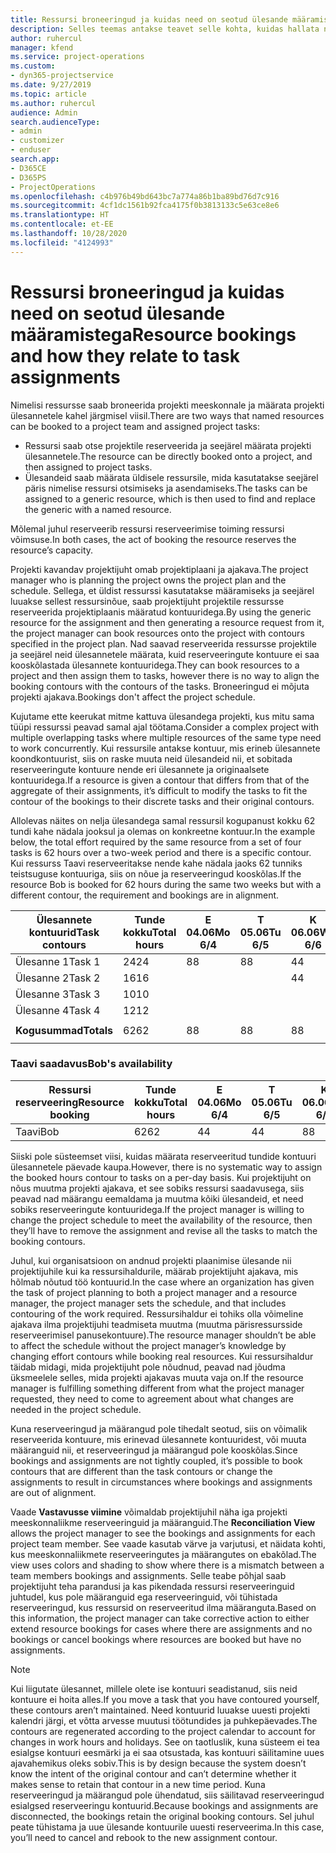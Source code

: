 ```yaml
---
title: Ressursi broneeringud ja kuidas need on seotud ülesande määramistega
description: Selles teemas antakse teavet selle kohta, kuidas hallata nimega ressursse, ressursside broneerimist ja ülesande määramist ning seda, kuidas need üksteisega seotud on.
author: ruhercul
manager: kfend
ms.service: project-operations
ms.custom:
- dyn365-projectservice
ms.date: 9/27/2019
ms.topic: article
ms.author: ruhercul
audience: Admin
search.audienceType:
- admin
- customizer
- enduser
search.app:
- D365CE
- D365PS
- ProjectOperations
ms.openlocfilehash: c4b976b49bd643bc7a774a86b1ba89bd76d7c916
ms.sourcegitcommit: 4cf1dc1561b92fca4175f0b3813133c5e63ce8e6
ms.translationtype: HT
ms.contentlocale: et-EE
ms.lasthandoff: 10/28/2020
ms.locfileid: "4124993"
---
```

# <a name="resource-bookings-and-how-they-relate-to-task-assignments"></a><span data-ttu-id="52599-103">Ressursi broneeringud ja kuidas need on seotud ülesande määramistega</span><span class="sxs-lookup"><span data-stu-id="52599-103">Resource bookings and how they relate to task assignments</span></span>


<span data-ttu-id="52599-104">Nimelisi ressursse saab broneerida projekti meeskonnale ja määrata projekti ülesannetele kahel järgmisel viisil.</span><span class="sxs-lookup"><span data-stu-id="52599-104">There are two ways that named resources can be booked to a project team and assigned project tasks:</span></span>

- <span data-ttu-id="52599-105">Ressursi saab otse projektile reserveerida ja seejärel määrata projekti ülesannetele.</span><span class="sxs-lookup"><span data-stu-id="52599-105">The resource can be directly booked onto a project, and then assigned to project tasks.</span></span>
- <span data-ttu-id="52599-106">Ülesandeid saab määrata üldisele ressursile, mida kasutatakse seejärel päris nimelise ressursi otsimiseks ja asendamiseks.</span><span class="sxs-lookup"><span data-stu-id="52599-106">The tasks can be assigned to a generic resource, which is then used to find and replace the generic with a named resource.</span></span> 

<span data-ttu-id="52599-107">Mõlemal juhul reserveerib ressursi reserveerimise toiming ressursi võimsuse.</span><span class="sxs-lookup"><span data-stu-id="52599-107">In both cases, the act of booking the resource reserves the resource’s capacity.</span></span>

<span data-ttu-id="52599-108">Projekti kavandav projektijuht omab projektiplaani ja ajakava.</span><span class="sxs-lookup"><span data-stu-id="52599-108">The project manager who is planning the project owns the project plan and the schedule.</span></span> <span data-ttu-id="52599-109">Sellega, et üldist ressurssi kasutatakse määramiseks ja seejärel luuakse sellest ressursinõue, saab projektijuht projektile ressursse reserveerida projektiplaanis määratud kontuuridega.</span><span class="sxs-lookup"><span data-stu-id="52599-109">By using the generic resource for the assignment and then generating a resource request from it, the project manager can book resources onto the project with contours specified in the project plan.</span></span> <span data-ttu-id="52599-110">Nad saavad reserveerida ressursse projektile ja seejärel neid ülesannetele määrata, kuid reserveeringute kontuure ei saa kooskõlastada ülesannete kontuuridega.</span><span class="sxs-lookup"><span data-stu-id="52599-110">They can book resources to a project and then assign them to tasks, however there is no way to align the booking contours with the contours of the tasks.</span></span> <span data-ttu-id="52599-111">Broneeringud ei mõjuta projekti ajakava.</span><span class="sxs-lookup"><span data-stu-id="52599-111">Bookings don't affect the project schedule.</span></span>

<span data-ttu-id="52599-112">Kujutame ette keerukat mitme kattuva ülesandega projekti, kus mitu sama tüüpi ressurssi peavad samal ajal töötama.</span><span class="sxs-lookup"><span data-stu-id="52599-112">Consider a complex project with multiple overlapping tasks where multiple resources of the same type need to work concurrently.</span></span> <span data-ttu-id="52599-113">Kui ressursile antakse kontuur, mis erineb ülesannete koondkontuurist, siis on raske muuta neid ülesandeid nii, et sobitada reserveeringute kontuure nende eri ülesannete ja originaalsete kontuuridega.</span><span class="sxs-lookup"><span data-stu-id="52599-113">If a resource is given a contour that differs from that of the aggregate of their assignments, it’s difficult to modify the tasks to fit the contour of the bookings to their discrete tasks and their original contours.</span></span>

<span data-ttu-id="52599-114">Allolevas näites on nelja ülesandega samal ressursil kogupanust kokku 62 tundi kahe nädala jooksul ja olemas on konkreetne kontuur.</span><span class="sxs-lookup"><span data-stu-id="52599-114">In the example below, the total effort required by the same resource from a set of four tasks is 62 hours over a two-week period and there is a specific contour.</span></span> <span data-ttu-id="52599-115">Kui ressurss Taavi reserveeritakse nende kahe nädala jaoks 62 tunniks teistsuguse kontuuriga, siis on nõue ja reserveeringud kooskõlas.</span><span class="sxs-lookup"><span data-stu-id="52599-115">If the resource Bob is booked for 62 hours during the same two weeks but with a different contour, the requirement and bookings are in alignment.</span></span>

| <span data-ttu-id="52599-116">**Ülesannete kontuurid**</span><span class="sxs-lookup"><span data-stu-id="52599-116">**Task contours**</span></span>    | <span data-ttu-id="52599-117">**Tunde kokku**</span><span class="sxs-lookup"><span data-stu-id="52599-117">**Total hours**</span></span> | <span data-ttu-id="52599-118">E 04.06</span><span class="sxs-lookup"><span data-stu-id="52599-118">Mo 6/4</span></span> | <span data-ttu-id="52599-119">T 05.06</span><span class="sxs-lookup"><span data-stu-id="52599-119">Tu 6/5</span></span> | <span data-ttu-id="52599-120">K 06.06</span><span class="sxs-lookup"><span data-stu-id="52599-120">We 6/6</span></span> | <span data-ttu-id="52599-121">N 07.06</span><span class="sxs-lookup"><span data-stu-id="52599-121">Th 6/7</span></span> | <span data-ttu-id="52599-122">R 08.06</span><span class="sxs-lookup"><span data-stu-id="52599-122">Fr 6/8</span></span> | <span data-ttu-id="52599-123">L 09.06</span><span class="sxs-lookup"><span data-stu-id="52599-123">Sa 6/9</span></span> | <span data-ttu-id="52599-124">P 10.06</span><span class="sxs-lookup"><span data-stu-id="52599-124">Su 6/10</span></span> | <span data-ttu-id="52599-125">E 11.06</span><span class="sxs-lookup"><span data-stu-id="52599-125">Mo 6/11</span></span> | <span data-ttu-id="52599-126">T 12.06</span><span class="sxs-lookup"><span data-stu-id="52599-126">Tu 6/12</span></span> | <span data-ttu-id="52599-127">K 13.06</span><span class="sxs-lookup"><span data-stu-id="52599-127">We 6/13</span></span> | <span data-ttu-id="52599-128">N 14.06</span><span class="sxs-lookup"><span data-stu-id="52599-128">Th 6/14</span></span> | <span data-ttu-id="52599-129">R 15.06</span><span class="sxs-lookup"><span data-stu-id="52599-129">Fr 6/15</span></span> |
|----------------------|-----------------|--------|--------|--------|--------|--------|--------|---------|---------|---------|---------|---------|---------|
| <span data-ttu-id="52599-130">Ülesanne 1</span><span class="sxs-lookup"><span data-stu-id="52599-130">Task 1</span></span>               | <span data-ttu-id="52599-131">24</span><span class="sxs-lookup"><span data-stu-id="52599-131">24</span></span>              | <span data-ttu-id="52599-132">8</span><span class="sxs-lookup"><span data-stu-id="52599-132">8</span></span>      | <span data-ttu-id="52599-133">8</span><span class="sxs-lookup"><span data-stu-id="52599-133">8</span></span>      | <span data-ttu-id="52599-134">4</span><span class="sxs-lookup"><span data-stu-id="52599-134">4</span></span>      |        |        |        |         |         |         | <span data-ttu-id="52599-135">4</span><span class="sxs-lookup"><span data-stu-id="52599-135">4</span></span>       |         |         |
| <span data-ttu-id="52599-136">Ülesanne 2</span><span class="sxs-lookup"><span data-stu-id="52599-136">Task 2</span></span>               | <span data-ttu-id="52599-137">16</span><span class="sxs-lookup"><span data-stu-id="52599-137">16</span></span>              |        |        | <span data-ttu-id="52599-138">4</span><span class="sxs-lookup"><span data-stu-id="52599-138">4</span></span>      | <span data-ttu-id="52599-139">4</span><span class="sxs-lookup"><span data-stu-id="52599-139">4</span></span>      |        |        |         | <span data-ttu-id="52599-140">8</span><span class="sxs-lookup"><span data-stu-id="52599-140">8</span></span>       |         |         |         |         |
| <span data-ttu-id="52599-141">Ülesanne 3</span><span class="sxs-lookup"><span data-stu-id="52599-141">Task 3</span></span>               | <span data-ttu-id="52599-142">10</span><span class="sxs-lookup"><span data-stu-id="52599-142">10</span></span>              |        |        |        |        | <span data-ttu-id="52599-143">4</span><span class="sxs-lookup"><span data-stu-id="52599-143">4</span></span>      |        |         |         | <span data-ttu-id="52599-144">4</span><span class="sxs-lookup"><span data-stu-id="52599-144">4</span></span>       |         | <span data-ttu-id="52599-145">2</span><span class="sxs-lookup"><span data-stu-id="52599-145">2</span></span>       |         |
| <span data-ttu-id="52599-146">Ülesanne 4</span><span class="sxs-lookup"><span data-stu-id="52599-146">Task 4</span></span>               | <span data-ttu-id="52599-147">12</span><span class="sxs-lookup"><span data-stu-id="52599-147">12</span></span>              |        |        |        |        |        |        |         |         |         | <span data-ttu-id="52599-148">4</span><span class="sxs-lookup"><span data-stu-id="52599-148">4</span></span>       |         | <span data-ttu-id="52599-149">8</span><span class="sxs-lookup"><span data-stu-id="52599-149">8</span></span>       |
|                      |                 |        |        |        |        |        |        |         |         |         |         |         |         |
| <span data-ttu-id="52599-150">**Kogusummad**</span><span class="sxs-lookup"><span data-stu-id="52599-150">**Totals**</span></span>           | <span data-ttu-id="52599-151">62</span><span class="sxs-lookup"><span data-stu-id="52599-151">62</span></span>              | <span data-ttu-id="52599-152">8</span><span class="sxs-lookup"><span data-stu-id="52599-152">8</span></span>      | <span data-ttu-id="52599-153">8</span><span class="sxs-lookup"><span data-stu-id="52599-153">8</span></span>      | <span data-ttu-id="52599-154">8</span><span class="sxs-lookup"><span data-stu-id="52599-154">8</span></span>      | <span data-ttu-id="52599-155">4</span><span class="sxs-lookup"><span data-stu-id="52599-155">4</span></span>      | <span data-ttu-id="52599-156">4</span><span class="sxs-lookup"><span data-stu-id="52599-156">4</span></span>      |        |         | <span data-ttu-id="52599-157">8</span><span class="sxs-lookup"><span data-stu-id="52599-157">8</span></span>       | <span data-ttu-id="52599-158">4</span><span class="sxs-lookup"><span data-stu-id="52599-158">4</span></span>       | <span data-ttu-id="52599-159">8</span><span class="sxs-lookup"><span data-stu-id="52599-159">8</span></span>       | <span data-ttu-id="52599-160">2</span><span class="sxs-lookup"><span data-stu-id="52599-160">2</span></span>       | <span data-ttu-id="52599-161">8</span><span class="sxs-lookup"><span data-stu-id="52599-161">8</span></span>       |
|                      |                 |        |        |        |        |        |        |         |         |         |         |

### <a name="bobs-availability"></a><span data-ttu-id="52599-162">Taavi saadavus</span><span class="sxs-lookup"><span data-stu-id="52599-162">Bob's availability</span></span>
| <span data-ttu-id="52599-163">**Ressursi reserveering**</span><span class="sxs-lookup"><span data-stu-id="52599-163">**Resource   booking**</span></span> | <span data-ttu-id="52599-164">**Tunde kokku**</span><span class="sxs-lookup"><span data-stu-id="52599-164">**Total hours**</span></span> | <span data-ttu-id="52599-165">E 04.06</span><span class="sxs-lookup"><span data-stu-id="52599-165">Mo 6/4</span></span> | <span data-ttu-id="52599-166">T 05.06</span><span class="sxs-lookup"><span data-stu-id="52599-166">Tu 6/5</span></span> | <span data-ttu-id="52599-167">K 06.06</span><span class="sxs-lookup"><span data-stu-id="52599-167">We 6/6</span></span> | <span data-ttu-id="52599-168">N 07.06</span><span class="sxs-lookup"><span data-stu-id="52599-168">Th 6/7</span></span> | <span data-ttu-id="52599-169">R 08.06</span><span class="sxs-lookup"><span data-stu-id="52599-169">Fr 6/8</span></span> | <span data-ttu-id="52599-170">L 09.06</span><span class="sxs-lookup"><span data-stu-id="52599-170">Sa 6/9</span></span> | <span data-ttu-id="52599-171">P 10.06</span><span class="sxs-lookup"><span data-stu-id="52599-171">Su 6/10</span></span> | <span data-ttu-id="52599-172">E 11.06</span><span class="sxs-lookup"><span data-stu-id="52599-172">Mo 6/11</span></span> | <span data-ttu-id="52599-173">T 12.06</span><span class="sxs-lookup"><span data-stu-id="52599-173">Tu 6/12</span></span> | <span data-ttu-id="52599-174">K 13.06</span><span class="sxs-lookup"><span data-stu-id="52599-174">We 6/13</span></span> | <span data-ttu-id="52599-175">N 14.06</span><span class="sxs-lookup"><span data-stu-id="52599-175">Th 6/14</span></span> | <span data-ttu-id="52599-176">R 15.06</span><span class="sxs-lookup"><span data-stu-id="52599-176">Fr 6/15</span></span> |
|------------------------|-----------------|--------|--------|--------|--------|--------|--------|---------|---------|---------|---------|---------|---------|
| <span data-ttu-id="52599-177">Taavi</span><span class="sxs-lookup"><span data-stu-id="52599-177">Bob</span></span>                    | <span data-ttu-id="52599-178">62</span><span class="sxs-lookup"><span data-stu-id="52599-178">62</span></span>              | <span data-ttu-id="52599-179">4</span><span class="sxs-lookup"><span data-stu-id="52599-179">4</span></span>      | <span data-ttu-id="52599-180">4</span><span class="sxs-lookup"><span data-stu-id="52599-180">4</span></span>      | <span data-ttu-id="52599-181">8</span><span class="sxs-lookup"><span data-stu-id="52599-181">8</span></span>      | <span data-ttu-id="52599-182">8</span><span class="sxs-lookup"><span data-stu-id="52599-182">8</span></span>      | <span data-ttu-id="52599-183">8</span><span class="sxs-lookup"><span data-stu-id="52599-183">8</span></span>      |        |         | <span data-ttu-id="52599-184">4</span><span class="sxs-lookup"><span data-stu-id="52599-184">4</span></span>       | <span data-ttu-id="52599-185">4</span><span class="sxs-lookup"><span data-stu-id="52599-185">4</span></span>       | <span data-ttu-id="52599-186">8</span><span class="sxs-lookup"><span data-stu-id="52599-186">8</span></span>       | <span data-ttu-id="52599-187">8</span><span class="sxs-lookup"><span data-stu-id="52599-187">8</span></span>       | <span data-ttu-id="52599-188">6</span><span class="sxs-lookup"><span data-stu-id="52599-188">6</span></span>       |

<span data-ttu-id="52599-189">Siiski pole süsteemset viisi, kuidas määrata reserveeritud tundide kontuuri ülesannetele päevade kaupa.</span><span class="sxs-lookup"><span data-stu-id="52599-189">However, there is no systematic way to assign the booked hours contour to tasks on a per-day basis.</span></span> <span data-ttu-id="52599-190">Kui projektijuht on nõus muutma projekti ajakava, et see sobiks ressursi saadavusega, siis peavad nad määrangu eemaldama ja muutma kõiki ülesandeid, et need sobiks reserveeringute kontuuridega.</span><span class="sxs-lookup"><span data-stu-id="52599-190">If the project manager is willing to change the project schedule to meet the availability of the resource, then they’ll have to remove the assignment and revise all the tasks to match the booking contours.</span></span>

<span data-ttu-id="52599-191">Juhul, kui organisatsioon on andnud projekti plaanimise ülesande nii projektijuhile kui ka ressursihaldurile, määrab projektijuht ajakava, mis hõlmab nõutud töö kontuurid.</span><span class="sxs-lookup"><span data-stu-id="52599-191">In the case where an organization has given the task of project planning to both a project manager and a resource manager, the project manager sets the schedule, and that includes contouring of the work required.</span></span> <span data-ttu-id="52599-192">Ressursihaldur ei tohiks olla võimeline ajakava ilma projektijuhi teadmiseta muutma (muutma pärisressursside reserveerimisel panusekontuure).</span><span class="sxs-lookup"><span data-stu-id="52599-192">The resource manager shouldn’t be able to affect the schedule without the project manager’s knowledge by changing effort contours while booking real resources.</span></span> <span data-ttu-id="52599-193">Kui ressursihaldur täidab midagi, mida projektijuht pole nõudnud, peavad nad jõudma üksmeelele selles, mida projekti ajakavas muuta vaja on.</span><span class="sxs-lookup"><span data-stu-id="52599-193">If the resource manager is fulfilling something different from what the project manager requested, they need to come to agreement about what changes are needed in the project schedule.</span></span>

<span data-ttu-id="52599-194">Kuna reserveeringud ja määrangud pole tihedalt seotud, siis on võimalik reserveerida kontuure, mis erinevad ülesannete kontuuridest, või muuta määranguid nii, et reserveeringud ja määrangud pole kooskõlas.</span><span class="sxs-lookup"><span data-stu-id="52599-194">Since bookings and assignments are not tightly coupled, it’s possible to book contours that are different than the task contours or change the assignments to result in circumstances where bookings and assignments are out of alignment.</span></span>

<span data-ttu-id="52599-195">Vaade **Vastavusse viimine** võimaldab projektijuhil näha iga projekti meeskonnaliikme reserveeringuid ja määranguid.</span><span class="sxs-lookup"><span data-stu-id="52599-195">The **Reconciliation View** allows the project manager to see the bookings and assignments for each project team member.</span></span> <span data-ttu-id="52599-196">See vaade kasutab värve ja varjutusi, et näidata kohti, kus meeskonnaliikmete reserveeringutes ja määrangutes on ebakõlad.</span><span class="sxs-lookup"><span data-stu-id="52599-196">The view uses colors and shading to show where there is a mismatch between a team members bookings and assignments.</span></span> <span data-ttu-id="52599-197">Selle teabe põhjal saab projektijuht teha parandusi ja kas pikendada ressursi reserveeringuid juhtudel, kus pole määranguid ega reserveeringuid, või tühistada reserveeringud, kus ressursid on reserveeritud ilma määranguta.</span><span class="sxs-lookup"><span data-stu-id="52599-197">Based on this information, the project manager can take corrective action to either extend resource bookings for cases where there are assignments and no bookings or cancel bookings where resources are booked but have no assignments.</span></span>

> [!NOTE]
> <span data-ttu-id="52599-198">Kui liigutate ülesannet, millele olete ise kontuuri seadistanud, siis neid kontuure ei hoita alles.</span><span class="sxs-lookup"><span data-stu-id="52599-198">If you move a task that you have contoured yourself, these contours aren’t maintained.</span></span> <span data-ttu-id="52599-199">Need kontuurid luuakse uuesti projekti kalendri järgi, et võtta arvesse muutusi töötundides ja puhkepäevades.</span><span class="sxs-lookup"><span data-stu-id="52599-199">The contours are regenerated according to the project calendar to account for changes in work hours and holidays.</span></span> <span data-ttu-id="52599-200">See on taotluslik, kuna süsteem ei tea esialgse kontuuri eesmärki ja ei saa otsustada, kas kontuuri säilitamine uues ajavahemikus oleks sobiv.</span><span class="sxs-lookup"><span data-stu-id="52599-200">This is by design because the system doesn’t know the intent of the original contour and can’t determine whether it makes sense to retain that contour in a new time period.</span></span> <span data-ttu-id="52599-201">Kuna reserveeringud ja määrangud pole ühendatud, siis säilitavad reserveeringud esialgsed reserveeringu kontuurid.</span><span class="sxs-lookup"><span data-stu-id="52599-201">Because bookings and assignments are disconnected, the bookings retain the original booking contours.</span></span> <span data-ttu-id="52599-202">Sel juhul peate tühistama ja uue ülesande kontuurile uuesti reserveerima.</span><span class="sxs-lookup"><span data-stu-id="52599-202">In this case, you’ll need to cancel and rebook to the new assignment contour.</span></span>

